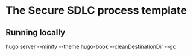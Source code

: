 # The Secure SDLC process template


## Running locally
hugo server --minify --theme hugo-book --cleanDestinationDir --gc
